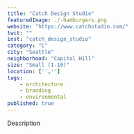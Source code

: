 ```yaml
---
title: "Catch Design Studio"
featuredImage: ./-hamburgers.png
website: "https://www.catchstudio.com/"
twit: ""
inst: "catch_design_studio"
category: "C"
city: "Seattle"
neighborhood: "Capitol Hill"
size: "Small (1-10)"
location: ['','']
tags:
    - architecture
    - branding
    - environmental
published: true
---
```


Description
